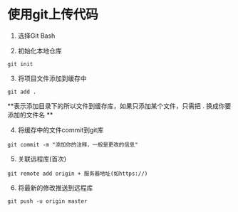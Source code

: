 # 使用git上传代码

1. 选择Git Bash

2. 初始化本地仓库

```git
git init
```

3. 将项目文件添加到缓存中

```git
git add .
```

**表示添加目录下的所以文件到缓存库，如果只添加某个文件，只需把 . 换成你要添加的文件名 **

4. 将缓存中的文件commit到git库

```git
git commit -m "添加你的注释，一般是更改的信息"
```

5. 关联远程库(首次)

``` git
git remote add origin + 服务器地址(如https://)
```

6. 将最新的修改推送到远程库

```git
git push -u origin master
```

